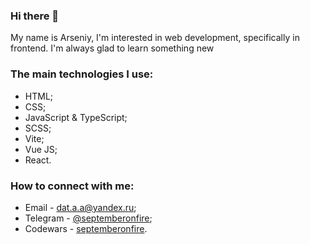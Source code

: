 ### Hi there 👋

My name is Arseniy, I'm interested in web development, specifically in frontend. I'm always glad to learn something new

### The main technologies I use: 

* HTML;
* CSS;
* JavaScript & TypeScript;
* SCSS;
* Vite;
* Vue JS;
* React.

### How to connect with me: 

* Email - dat.a.a@yandex.ru;
* Telegram - [@septemberonfire](https://t.me/septemberonfire);
* Codewars - [septemberonfire](https://www.codewars.com/users/septemberonfire).
